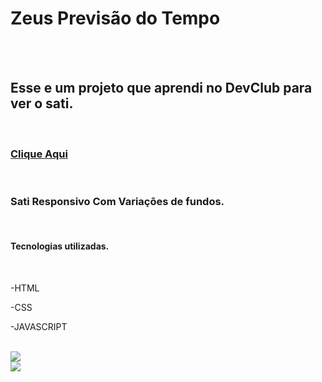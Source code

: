 <h1>Zeus Previsão do Tempo</h1>
<br>
<br>
<h2>Esse e um projeto que aprendi no DevClub para ver o sati.</h2>
<br>
<h3><a href="https://zeusprevisaodotempo.netlify.app">Clique Aqui</a></h3>
<br>
<h3>Sati Responsivo
Com Variações de fundos.</h3>
<br>
<h4>Tecnologias utilizadas.</h4>
<br>
<p>-HTML</p>
<p>-CSS</p>
<p>-JAVASCRIPT</p>
<br>
<img src="https://github.com/RaphaelCaviliossii/zeus-previs-o-do-tempo/blob/master/assets/zeus%20previs%C3%A3o%20do%20tempo.png?raw=true" />
<br>
<img src="https://github.com/RaphaelCaviliossii/zeus-previs-o-do-tempo/blob/master/assets/zeus%20previs%C3%A3o%20do%20tempo%20moblie.png?raw=true" />

